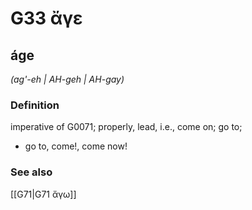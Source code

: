 # G33 ἄγε

## áge

_(ag'-eh | AH-geh | AH-gay)_

### Definition

imperative of G0071; properly, lead, i.e., come on; go to; 

- go to, come!, come now!

### See also

[[G71|G71 ἄγω]]
